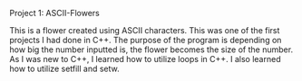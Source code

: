 Project 1: ASCII-Flowers

This is a flower created using ASCII characters. This was one of the first projects I had done in C++. The purpose of the program is depending on how big the number inputted is, the flower becomes the size of the number. As I was new to C++, I learned how to utilize loops in C++. I also learned how to utilize setfill and setw.
